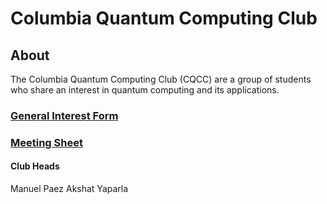 # Columbia Quantum Computing Club

## About
The Columbia Quantum Computing Club (CQCC) are a group of students who share an interest in quantum computing and its applications.

### [General Interest Form](https://forms.gle/4gtSTQWYxzb5cjic7)

### [Meeting Sheet](https://docs.google.com/spreadsheets/d/1s7i07sedqVk2Ul0A2Wj7GkwKwrErh6o_uZa5BrR73LA/edit?usp=sharing)

#### Club Heads

Manuel Paez
Akshat Yaparla
